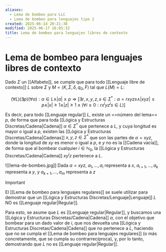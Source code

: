 ```yaml
---
aliases:
  - Lema de bombeo para LLC
  - Lema de bombeo para lenguajes tipo 2
created: 2025-06-14 20:21:30
modified: 2025-06-17 16:05:32
title: Lema de bombeo para lenguajes libres de contexto
---
```


# Lema de bombeo para lenguajes libres de contexto

Dado $\Sigma$ un [[Alfabeto]], se cumple que para todo [[Lenguaje libre de contexto]] $L$ sobre $\Sigma$ y $M = \left< K, \Sigma, \delta, q_0, F \right>$ tal que $L \left( M \right) = L$:

$$
\left( \forall L \right) \left( \exists p \right) \left( \forall \alpha \right): \alpha \in L \land \vert \alpha \vert \geq p \Rightarrow \left[ \exists r, x, y, z, s \in \Sigma^*: \alpha = rxyzs \land \vert xyz \vert \leq p \land \vert x \vert \geq 1 \land \vert z \vert \geq 1 \land \left( \forall i \geq 0: r x^i y z^i s \in L \right) \right]
$$

Es decir, para todo [[Lenguaje regular]] $L$, existe un ==número del lema== $p$, de forma que para toda [[Lógica y Estructuras Discretas/Cadena|Cadena]] $\alpha \in \Sigma^*$ que pertenece a $L$, y cuya longitud es mayor o igual a $p$, existen las [[Lógica y Estructuras Discretas/Cadena|Cadenas]] $x, y, z \in \Sigma^*$ que son las partes de $\alpha = xyz$, donde la longitud de $xy$ es menor o igual a $p$, e $y$ no es la [[Cadena vacía]], de forma que al bombear cualquier $i \in \mathbb{N}_0$, la [[Lógica y Estructuras Discretas/Cadena|Cadena]] $x y^i z$ pertenece a $L$.

![[lema-de-bombeo.jpg]] Dada $\alpha = xyz$, $a_1, \dots, a_i$ representa a $x$, $a_{i + 1}, \dots, a_k$ representa a $y$, y $a_{k + 1}, \dots, a_m$ representa a $z$

> [!important]
> El [[Lema de bombeo para lenguajes regulares]] se suele utilizar para demostrar que un [[Lógica y Estructuras Discretas/Lenguaje|Lenguaje]] $L$ NO es [[Lenguaje regular|Regular]].
> 
> Para esto, se asume que $L$ es [[Lenguaje regular|Regular]], y buscamos una [[Lógica y Estructuras Discretas/Cadena|Cadena]] $\alpha$, con el objetivo que bombear para un dado valor de $i$, que nos devuelta una [[Lógica y Estructuras Discretas/Cadena|Cadena]] que no pertenece a $L$, haciendo que no se cumpla el [[Lema de bombeo para lenguajes regulares]] (o más concretamente, que se cumpla su contrarrecíproca), y, por lo tanto, demostrando que $L$ no es [[Lenguaje regular|Regular]].
